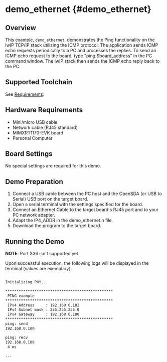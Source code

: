 demo_ethernet {#demo_ethernet}
=============

## Overview

This example, `demo_ethernet`, demonstrates the Ping functionality on the lwIP TCP/IP stack utilizing the ICMP protocol.
The application sends ICMP echo requests periodically to a PC and processes the replies. To send an ICMP echo request to
the board, type "ping $board_address" in the PC command window. The lwIP stack then sends the ICMP echo reply back to
the PC.

## Supported Toolchain

See [Requirements](../../../README.md#requirements).

## Hardware Requirements

- Mini/micro USB cable
- Network cable (RJ45 standard)
- MIMXRT1170-EVK board
- Personal Computer

## Board Settings

No special settings are required for this demo.

## Demo Preparation

1. Connect a USB cable between the PC host and the OpenSDA (or USB to Serial) USB port on the target board.
2. Open a serial terminal with the settings specified for the board.
3. Connect an Ethernet Cable to the target board's RJ45 port and to your PC network adapter.
4. Adapt the IP4_ADDR in the demo_ethernet.h file.
5. Download the program to the target board.

## Running the Demo

__NOTE__: Port X36 isn't supported yet.

Upon successful execution, the following logs will be displayed in the terminal (values are exemplary):

``` txt

Initializing PHY...

************************************************
 PING example
************************************************
 IPv4 Address     : 192.168.0.102
 IPv4 Subnet mask : 255.255.255.0
 IPv4 Gateway     : 192.168.0.100
************************************************
ping: send
192.168.0.100

ping: recv
192.168.0.100
 4 ms

...

```
